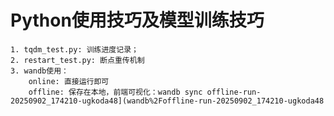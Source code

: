 # Python使用技巧及模型训练技巧
    1. tqdm_test.py: 训练进度记录；
    2. restart_test.py: 断点重传机制  
    3. wandb使用：
        online: 直接运行即可
        offline: 保存在本地，前端可视化：wandb sync offline-run-20250902_174210-ugkoda48](wandb%2Foffline-run-20250902_174210-ugkoda48